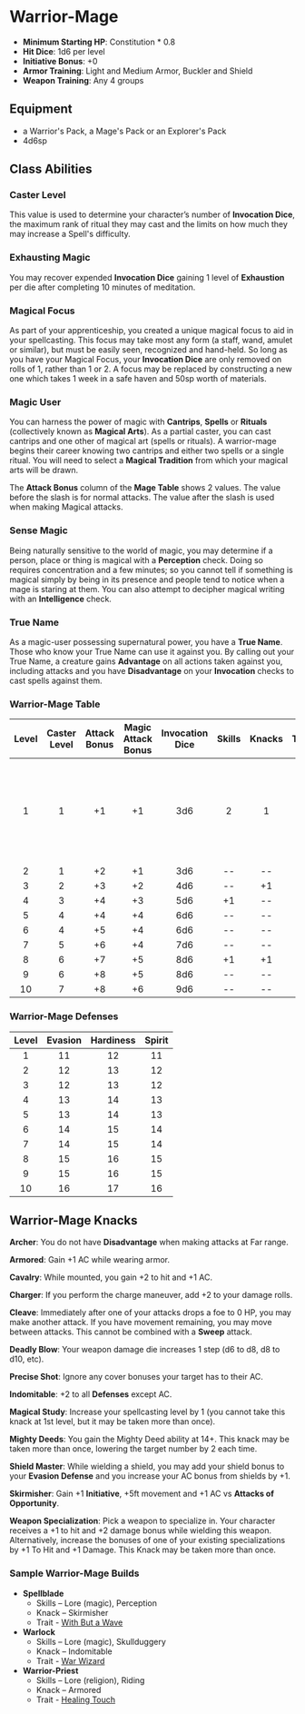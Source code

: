 # Warrior-Mage

- **Minimum Starting HP**: Constitution * 0.8
- **Hit Dice**: 1d6 per level
- **Initiative Bonus**: +0
- **Armor Training**: Light and Medium Armor, Buckler and Shield
- **Weapon Training**: Any 4 groups

## Equipment
- a Warrior's Pack, a Mage's Pack or an Explorer's Pack
- 4d6sp

## Class Abilities

### Caster Level
This value is used to determine your character’s number of **Invocation Dice**, the maximum rank of ritual they may cast and the limits on how much they may increase a Spell's difficulty.

### Exhausting Magic
You may recover expended **Invocation Dice** gaining 1 level of **Exhaustion** per die after completing 10 minutes of meditation.

### Magical Focus
As part of your apprenticeship, you created a unique magical focus to aid in your spellcasting.  This focus may take most any form (a staff, wand, amulet or similar), but must be easily seen, recognized and hand-held.  So long as you have your Magical Focus, your **Invocation Dice** are only removed on rolls of 1, rather than 1 or 2.  A focus may be replaced by constructing a new one which takes 1 week in a safe haven and 50sp worth of materials.

### Magic User
You can harness the power of magic with **Cantrips**, **Spells** or **Rituals** (collectively known as **Magical Arts**).  As a partial caster, you can cast cantrips and one other of magical art (spells or rituals).  A warrior-mage begins their career knowing two cantrips and either two spells or a single ritual.  You will need to select a **Magical Tradition** from which your magical arts will be drawn.

The **Attack Bonus** column of the **Mage Table** shows 2 values.  The value before the slash is for normal attacks.  The value after the slash is used when making Magical attacks.

### Sense Magic
Being naturally sensitive to the world of magic, you may determine if a person, place or thing is magical with a **Perception** check.  Doing so requires concentration and a few minutes; so you cannot tell if something is magical simply by being in its presence and people tend to notice when a mage is staring at them.  You can also attempt to decipher magical writing with an **Intelligence** check.

### True Name
As a magic-user possessing supernatural power, you have a **True Name**.  Those who know your True Name can use it against you.  By calling out your True Name, a creature gains **Advantage** on all actions taken against you, including attacks and you have **Disadvantage** on your **Invocation** checks to cast spells against them.

### Warrior-Mage Table
| Level | Caster<br/>Level | Attack<br/>Bonus | Magic<br/>Attack<br/>Bonus | Invocation<br/>Dice | Skills | Knacks | Traits | Abilities |
|:---:|:---:|:---:|:---:|:---:|:---:|:---:|:---:|:---|
|  1 | 1 | +1 | +1 | 3d6 |  2 |  1 |  1 | Exhausting Magic, Magical Focus, Magic User, Sense Magic, True Name |
|  2 | 1 | +2 | +1 | 3d6 | -- | -- | -- |  |
|  3 | 2 | +3 | +2 | 4d6 | -- | +1 | -- |  |
|  4 | 3 | +4 | +3 | 5d6 | +1 | -- | -- |  |
|  5 | 4 | +4 | +4 | 6d6 | -- | -- | +1 |  |
|  6 | 4 | +5 | +4 | 6d6 | -- | -- | -- |  |
|  7 | 5 | +6 | +4 | 7d6 | -- | -- | -- |  |
|  8 | 6 | +7 | +5 | 8d6 | +1 | +1 | -- |  |
|  9 | 6 | +8 | +5 | 8d6 | -- | -- | +1 |  |
| 10 | 7 | +8 | +6 | 9d6 | -- | -- | -- |  |

### Warrior-Mage Defenses
| Level | Evasion | Hardiness | Spirit |
|:-----:|:-------:|:---------:|:------:|
|   1   |    11   |     12    |   11   |
|   2   |    12   |     13    |   12   |
|   3   |    12   |     13    |   12   |
|   4   |    13   |     14    |   13   |
|   5   |    13   |     14    |   13   |
|   6   |    14   |     15    |   14   |
|   7   |    14   |     15    |   14   |
|   8   |    15   |     16    |   15   |
|   9   |    15   |     16    |   15   |
|  10   |    16   |     17    |   16   |

## Warrior-Mage Knacks

**Archer**: You do not have **Disadvantage** when making attacks at Far range.

**Armored**: Gain +1 AC while wearing armor.

**Cavalry**: While mounted, you gain +2 to hit and +1 AC.

**Charger**: If you perform the charge maneuver, add +2 to your damage rolls.

**Cleave**: Immediately after one of your attacks drops a foe to 0 HP, you may make another attack.  If you have movement remaining, you may move between attacks.  This cannot be combined with a **Sweep** attack.

**Deadly Blow**: Your weapon damage die increases 1 step (d6 to d8, d8 to d10, etc).

**Precise Shot**: Ignore any cover bonuses your target has to their AC.

**Indomitable**: +2 to all **Defenses** except AC.

**Magical Study**: Increase your spellcasting level by 1 (you cannot take this knack at 1st level, but it may be taken more than once).

**Mighty Deeds**: You gain the Mighty Deed ability at 14+.  This knack may be taken more than once, lowering the target number by 2 each time.

**Shield Master**: While wielding a shield, you may add your shield bonus to your **Evasion Defense** and you increase your AC bonus from shields by +1.

**Skirmisher**: Gain +1 **Initiative**, +5ft movement and +1 AC vs **Attacks of Opportunity**.

**Weapon Specialization**: Pick a weapon to specialize in.  Your character receives a +1 to hit and +2 damage bonus while wielding this weapon.  Alternatively, increase the bonuses of one of your existing specializations by +1 To Hit and +1 Damage.  This Knack may be taken more than once.

### Sample Warrior-Mage Builds
- **Spellblade** 
	- Skills – Lore (magic), Perception
	- Knack – Skirmisher
	- Trait - [With But a Wave](Traits.md#with-but-a-wave)
- **Warlock** 
	- Skills – Lore (magic), Skullduggery
	- Knack – Indomitable
	- Trait - [War Wizard](Traits.md#war-wizard)
- **Warrior-Priest** 
	- Skills – Lore (religion), Riding
	- Knack – Armored
	- Trait - [Healing Touch](Traits.md#healing-touch)
